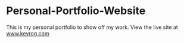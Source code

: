 # Personal-Portfolio-Website
This is my personal portfolio to show off my work. View the live site at www.kevrog.com
